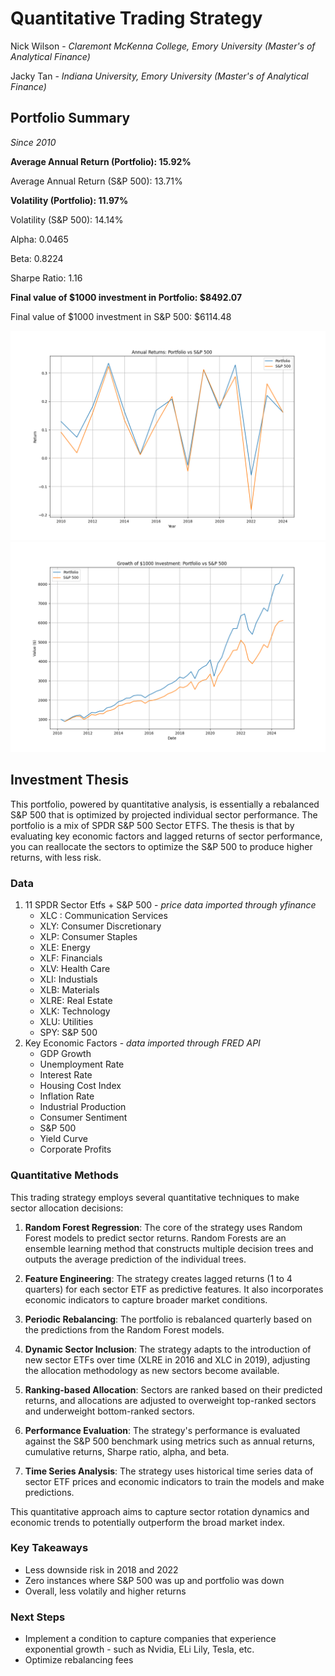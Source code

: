 # Quantitative Trading Strategy
Nick Wilson - *Claremont McKenna College, Emory University (Master's of Analytical Finance)*

Jacky Tan - *Indiana University, Emory University (Master's of Analytical Finance)*

## Portfolio Summary
*Since 2010*

**Average Annual Return (Portfolio): 15.92%**

Average Annual Return (S&P 500): 13.71%

**Volatility (Portfolio): 11.97%**

Volatility (S&P 500): 14.14%

Alpha: 0.0465

Beta: 0.8224

Sharpe Ratio: 1.16

**Final value of $1000 investment in Portfolio: $8492.07**

Final value of $1000 investment in S&P 500: $6114.48

![Portfolio Performance vs. S&P 500 Performance](https://github.com/nickwilson3/Quant-Strategy/blob/main/annual_returns_comparison.png)
![1000$ Invested into Portfolio vs S&P 500](https://github.com/nickwilson3/Quant-Strategy/blob/main/investment_growth_comparison.png)
## Investment Thesis
This portfolio, powered by quantitative analysis, is essentially a rebalanced S&P 500 that is optimized by projected individual sector performance. The portfolio is a mix of SPDR S&P 500 Sector ETFS. The thesis is that by evaluating key economic factors and lagged returns of sector performance, you can reallocate the sectors to optimize the S&P 500 to produce higher returns, with less risk.

### Data
1. 11 SPDR Sector Etfs + S&P 500 - *price data imported through yfinance*
   - XLC : Communication Services
   - XLY: Consumer Discretionary
   - XLP: Consumer Staples
   - XLE: Energy
   - XLF: Financials
   - XLV: Health Care
   - XLI: Industials
   - XLB: Materials
   - XLRE: Real Estate
   - XLK: Technology
   - XLU: Utilities
   - SPY: S&P 500
2. Key Economic Factors - *data imported through FRED API*
   - GDP Growth
   - Unemployment Rate
   - Interest Rate
   - Housing Cost Index
   - Inflation Rate
   - Industrial Production
   - Consumer Sentiment
   - S&P 500
   - Yield Curve
   - Corporate Profits
  
  ### Quantitative Methods

This trading strategy employs several quantitative techniques to make sector allocation decisions:

1. **Random Forest Regression**: The core of the strategy uses Random Forest models to predict sector returns. Random Forests are an ensemble learning method that constructs multiple decision trees and outputs the average prediction of the individual trees.

2. **Feature Engineering**: The strategy creates lagged returns (1 to 4 quarters) for each sector ETF as predictive features. It also incorporates economic indicators to capture broader market conditions.

3. **Periodic Rebalancing**: The portfolio is rebalanced quarterly based on the predictions from the Random Forest models.

4. **Dynamic Sector Inclusion**: The strategy adapts to the introduction of new sector ETFs over time (XLRE in 2016 and XLC in 2019), adjusting the allocation methodology as new sectors become available.

5. **Ranking-based Allocation**: Sectors are ranked based on their predicted returns, and allocations are adjusted to overweight top-ranked sectors and underweight bottom-ranked sectors.

6. **Performance Evaluation**: The strategy's performance is evaluated against the S&P 500 benchmark using metrics such as annual returns, cumulative returns, Sharpe ratio, alpha, and beta.

7. **Time Series Analysis**: The strategy uses historical time series data of sector ETF prices and economic indicators to train the models and make predictions.

This quantitative approach aims to capture sector rotation dynamics and economic trends to potentially outperform the broad market index.
  
### Key Takeaways
- Less downside risk in 2018 and 2022
- Zero instances where S&P 500 was up and portfolio was down
- Overall, less volatily and higher returns

### Next Steps
- Implement a condition to capture companies that experience exponential growth - such as Nvidia, ELi Lily, Tesla, etc.
- Optimize rebalancing fees

